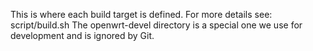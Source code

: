 This is where each build target is defined. For more details see: script/build.sh
The openwrt-devel directory is a special one we use for development and is ignored by Git.
